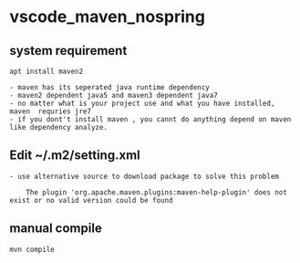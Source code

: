 # vscode_maven_nospring
## system requirement
```
apt install maven2
```
    - maven has its seperated java runtime dependency
    - maven2 dependent java5 and maven3 dependent java7
    - no matter what is your project use and what you have installed, maven  requries jre7
    - if you dont't install maven , you cannt do anything depend on maven like dependency analyze.
## Edit ~/.m2/setting.xml
    - use alternative source to download package to solve this problem
```
    The plugin 'org.apache.maven.plugins:maven-help-plugin' does not exist or no valid version could be found
```
## manual compile
```
mvn compile
```
